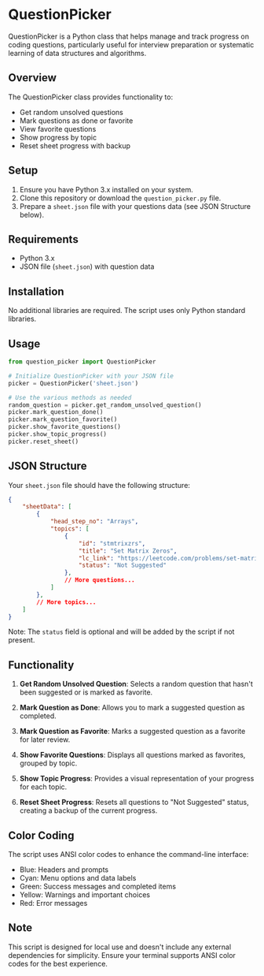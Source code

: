 # QuestionPicker

QuestionPicker is a Python class that helps manage and track progress on coding questions, particularly useful for interview preparation or systematic learning of data structures and algorithms.

## Overview

The QuestionPicker class provides functionality to:
- Get random unsolved questions
- Mark questions as done or favorite
- View favorite questions
- Show progress by topic
- Reset sheet progress with backup

## Setup

1. Ensure you have Python 3.x installed on your system.
2. Clone this repository or download the `question_picker.py` file.
3. Prepare a `sheet.json` file with your questions data (see JSON Structure below).

## Requirements

- Python 3.x
- JSON file (`sheet.json`) with question data

## Installation

No additional libraries are required. The script uses only Python standard libraries.

## Usage

```python
from question_picker import QuestionPicker

# Initialize QuestionPicker with your JSON file
picker = QuestionPicker('sheet.json')

# Use the various methods as needed
random_question = picker.get_random_unsolved_question()
picker.mark_question_done()
picker.mark_question_favorite()
picker.show_favorite_questions()
picker.show_topic_progress()
picker.reset_sheet()
```

## JSON Structure

Your `sheet.json` file should have the following structure:

```json
{
    "sheetData": [
        {
            "head_step_no": "Arrays",
            "topics": [
                {
                    "id": "stmtrixzrs",
                    "title": "Set Matrix Zeros",
                    "lc_link": "https://leetcode.com/problems/set-matrix-zeroes/",
                    "status": "Not Suggested"
                },
                // More questions...
            ]
        },
        // More topics...
    ]
}
```

Note: The `status` field is optional and will be added by the script if not present.

## Functionality

1. **Get Random Unsolved Question**: Selects a random question that hasn't been suggested or is marked as favorite.

2. **Mark Question as Done**: Allows you to mark a suggested question as completed.

3. **Mark Question as Favorite**: Marks a suggested question as a favorite for later review.

4. **Show Favorite Questions**: Displays all questions marked as favorites, grouped by topic.

5. **Show Topic Progress**: Provides a visual representation of your progress for each topic.

6. **Reset Sheet Progress**: Resets all questions to "Not Suggested" status, creating a backup of the current progress.

## Color Coding

The script uses ANSI color codes to enhance the command-line interface:
- Blue: Headers and prompts
- Cyan: Menu options and data labels
- Green: Success messages and completed items
- Yellow: Warnings and important choices
- Red: Error messages

## Note

This script is designed for local use and doesn't include any external dependencies for simplicity. Ensure your terminal supports ANSI color codes for the best experience.
